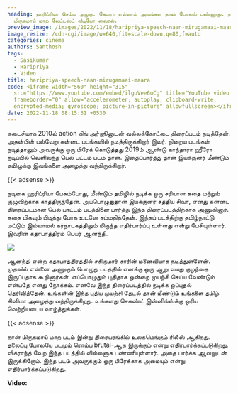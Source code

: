 ```yaml
---
heading: ஹரிப்ரியா செம்ம அழகு. கேமரா எல்லாம் அவங்கள தான் போகஸ் பண்ணுது. நான்
  மிருகமாய் மாற லேட்டஸ்ட் வீடியோ வைரல்.
preview_image: /images/2022/11/18/haripriya-speech-naan-mirugamaai-maara-2-.jpg
image_resize: /cdn-cgi/image/w=640,fit=scale-down,q=80,f=auto
categories: cinema
authors: Santhosh
tags:
  - Sasikumar
  - Haripriya
  - Video
title: haripriya-speech-naan-mirugamaai-maara
code: <iframe width="560" height="315"
  src="https://www.youtube.com/embed/ilgoVee6oCg" title="YouTube video player"
  frameborder="0" allow="accelerometer; autoplay; clipboard-write;
  encrypted-media; gyroscope; picture-in-picture" allowfullscreen></iframe>
date: 2022-11-18 08:15:31 +0530
---
```

கடைசியாக 2010ல் action கிங் அர்ஜூனுடன் வல்லக்கோட்டை திரைப்படம் நடித்தேன். அதன்பின் பல்வேறு கன்னட படங்களில் நடித்திருக்கிறார் இவர். நிறைய படங்கள் நடித்தாலும் அவருக்கு ஒரு பிரேக் கொடுத்தது 2019ம் ஆண்டு காந்தாரா ஹீரோ நடிப்பில் வெளிவந்த பெல் பட்டம் படம் தான். இதைப்பார்த்து தான் இயக்குனர் மீண்டும் தமிழுக்கு இவங்களை அழைத்து வந்திருக்கிறார்.

{{< adsense >}}

நடிகை ஹரிப்ரியா பேசும்போது, மீண்டும் தமிழில் நடிக்க ஒரு சரியான கதை மற்றும் குழுவிற்காக காத்திருந்தேன். அப்பொழுதுதான் இயக்குனர் சத்திய சிவா, எனது கன்னட திரைப்படமான பெல் பாட்டம் படத்தினை பார்த்து இந்த திரைப்படத்திற்காக அணுகினார். கதை மிகவும் பிடித்து போக உடனே சம்மதித்தேன். இந்தப் படத்திற்கு தமிழ்நாட்டு மட்டும் இல்லாமல் கர்நாடகத்திலும் மிகுந்த எதிர்பார்ப்பு உள்ளது என்று பேசியுள்ளார். இவரின் கதாபாத்திரம் பெயர் ஆனந்தி. 

![](/images/2022/11/18/haripriya-speech-naan-mirugamaai-maara-1-.jpg)

ஆனந்தி என்ற கதாபாத்திரத்தில் சசிகுமார் சாரின் மனைவியாக நடித்துள்ளேன். முதலில் என்னை அணுகும் பொழுது படத்தில் எனக்கு ஒரு ஆறு வயது குழந்தை இருப்பதாக கூறினார்கள். எப்பொழுதும் புதிதாக ஒன்றை முயற்சி செய்ய வேண்டும் என்பதே எனது நோக்கம். எனவே இந்த திரைப்படத்தில் நடிக்க ஒப்புதல் தெரிவித்தேன். உங்களின் இந்த புதிய முயற்சி தேடல் தான் மீண்டும் உங்களை தமிழ் சினிமா அழைத்து வந்திருக்கிறது. உங்களது செகண்ட் இன்னிங்ஸ்க்கு ஒரிய வெற்றியடைய வாழ்த்துக்கள்.

{{< adsense >}}

நான் மிருகமாய் மாற படம் இன்று திரையரங்கில் உலகமெங்கும் ரிலீஸ் ஆகிறது. தலைப்பு போலயே படமும் ரொம்ப brutal-ஆக இருக்கும் என்று எதிர்பார்க்கப்படுகிறது. விக்ராந்த் வேற இந்த படத்தில் வில்லனாக பண்ணியுள்ளார். அதை பார்க்க ஆவலுடன் இருக்கிறோம். இந்த படம் அவருக்கும் ஒரு பிரேக்காக அமையும் என்று எதிர்பார்க்கப்படுகிறது.

**V﻿ideo:**